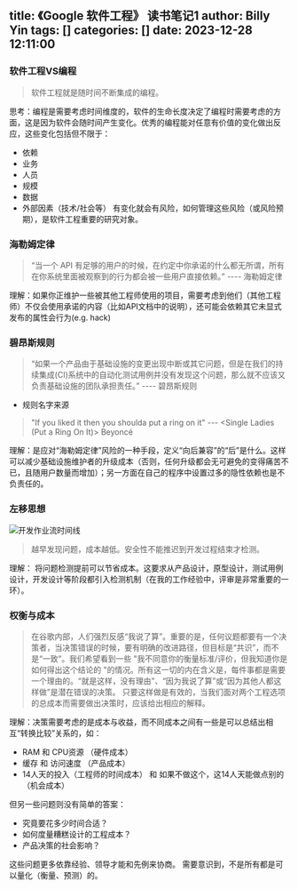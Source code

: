 title: 《Google 软件工程》 读书笔记1
author: Billy Yin
tags: []
categories: []
date: 2023-12-28 12:11:00
---
### 软件工程VS编程
> 软件工程就是随时间不断集成的编程。

思考：编程是需要考虑时间维度的，软件的生命长度决定了编程时需要考虑的方面，这是因为软件会随时间产生变化。优秀的编程能对任意有价值的变化做出反应，这些变化包括但不限于：
* 依赖
* 业务
* 人员
* 规模
* 数据
* 外部因素（技术/社会等）
有变化就会有风险，如何管理这些风险（或风险预期），是软件工程重要的研究对象。

### 海勒姆定律
>  “当⼀个 API 有⾜够的⽤户的时候，在约定中你承诺的什么都⽆所谓，所有在你系统⾥⾯被观察到的⾏为都会被⼀些⽤户直接依赖。” ---- 海勒姆定律

理解：如果你正维护一些被其他工程师使用的项目，需要考虑到他们（其他工程师）不仅会使用承诺的内容（比如API文档中的说明），还可能会依赖其它未显式发布的属性会行为(e.g. hack)

### 碧昂斯规则
>  “如果一个产品由于基础设施的变更出现中断或其它问题，但是在我们的持续集成(CI)系统中的自动化测试用例并没有发现这个问题，那么就不应该又负责基础设施的团队承担责任。” ---- 碧昂斯规则

* 规则名字来源 
> "If you liked it then you shoulda put a ring on it" --- <Single Ladies (Put a Ring On It)> Beyoncé

理解：是应对“海勒姆定律”风险的一种手段，定义“向后兼容”的“后”是什么。这样可以减少基础设施维护者的升级成本（否则，任何升级都会无可避免的变得痛苦不已，且随用户数量而增加）；另一方面在自己的程序中设置过多的隐性依赖也是不负责任的。

### 左移思想
![开发作业流时间线](https://upload-images.jianshu.io/upload_images/9594241-d79f1a6d4ad3eab3.png?imageMogr2/auto-orient/strip%7CimageView2/2/w/1240)

> 越早发现问题，成本越低。安全性不能推迟到开发过程结束才检测。

理解： 将问题检测提前可以节省成本。这要求从产品设计，原型设计，测试用例设计，开发设计等阶段都引入检测机制（在我的工作经验中，评审是非常重要的一环）。

### 权衡与成本
>在谷歌内部，人们强烈反感“我说了算”。重要的是，任何议题都要有一个决策者，当决策错误的时候，要有明确的改进路径，但目标是“共识”，而不是“一致”。我们希望看到一些 "我不同意你的衡量标准/评价，但我知道你是如何得出这个结论的 "的情况。所有这一切的内在含义是，每件事都是需要一个理由的。“就是这样，没有理由”、“因为我说了算”或“因为其他人都这样做”是潜在错误的决策。 只要这样做是有效的，当我们面对两个工程选项的总成本而需要做出决策时，应该给出相应的解释。

理解：决策需要考虑的是成本与收益，而不同成本之间有一些是可以总结出相互“转换比较”关系的，如：
* RAM 和 CPU资源 （硬件成本）
* 缓存 和 访问速度 （产品成本）
* 14人天的投入（工程师的时间成本） 和 如果不做这个，这14人天能做点别的（机会成本）

但另一些问题则没有简单的答案：
* 究竟要花多少时间合适？
* 如何度量糟糕设计的工程成本？
* 产品决策的社会影响？

这些问题更多依靠经验、领导才能和先例来协商。
需要意识到，不是所有都是可以量化（衡量、预测）的。
